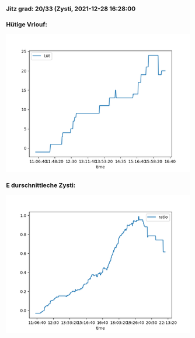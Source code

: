 ### Jitz grad: 20/33 (Zysti, 2021-12-28 16:28:00

### Hütige Vrlouf:
![Graph](Today.png)

### E durschnittleche Zysti:
![Graph](Zysti.png)